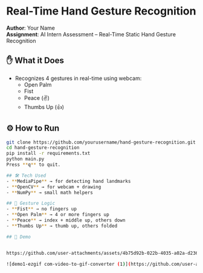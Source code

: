 # Real-Time Hand Gesture Recognition

**Author**: Your Name  
**Assignment**: AI Intern Assessment – Real-Time Static Hand Gesture Recognition  

## ✋ What it Does
- Recognizes 4 gestures in real-time using webcam:
  - Open Palm
  - Fist
  - Peace (✌️)
  - Thumbs Up (👍)

## ⚙️ How to Run
```bash
git clone https://github.com/yourusername/hand-gesture-recognition.git
cd hand-gesture-recognition
pip install -r requirements.txt
python main.py
Press **q** to quit.

## 🛠️ Tech Used
- **MediaPipe** → for detecting hand landmarks  
- **OpenCV** → for webcam + drawing  
- **NumPy** → small math helpers  

## 🧠 Gesture Logic
- **Fist** → no fingers up  
- **Open Palm** → 4 or more fingers up  
- **Peace** → index + middle up, others down  
- **Thumbs Up** → thumb up, others folded  

## 🎥 Demo


https://github.com/user-attachments/assets/4b75d92b-022b-4035-a02a-d236bff4ec6f

![demo1-ezgif com-video-to-gif-converter (1)](https://github.com/user-attachments/assets/4358c278-4743-4b86-932f-d95ae459e564)

